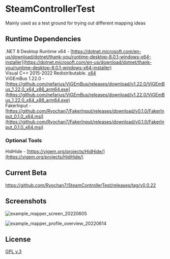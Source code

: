# SteamControllerTest

Mainly used as a test ground for trying out different mapping ideas

## Runtime Dependencies

.NET 8 Desktop Runtime x64 - [https://dotnet.microsoft.com/en-us/download/dotnet/thank-you/runtime-desktop-8.0.1-windows-x64-installer](https://dotnet.microsoft.com/en-us/download/dotnet/thank-you/runtime-desktop-8.0.1-windows-x64-installer)  
Visual C++ 2015-2022 Redistributable. [x64](https://aka.ms/vs/17/release/vc_redist.x64.exe)  
ViGEmBus 1.22.0 - [https://github.com/nefarius/ViGEmBus/releases/download/v1.22.0/ViGEmBus_1.22.0_x64_x86_arm64.exe](https://github.com/nefarius/ViGEmBus/releases/download/v1.22.0/ViGEmBus_1.22.0_x64_x86_arm64.exe)  
FakerInput - [https://github.com/Ryochan7/FakerInput/releases/download/v0.1.0/FakerInput_0.1.0_x64.msi](https://github.com/Ryochan7/FakerInput/releases/download/v0.1.0/FakerInput_0.1.0_x64.msi)

### Optional Tools

HidHide - [https://vigem.org/projects/HidHide/](https://vigem.org/projects/HidHide/)

## Current Beta

https://github.com/Ryochan7/SteamControllerTest/releases/tag/v0.0.22

## Screenshots

![example_mapper_screen_20220605](https://user-images.githubusercontent.com/581968/172064947-bc3358c7-7ec3-4a5d-86f5-3715bd4638e7.png)

![example_mapper_profile_overview_20220614](https://raw.githubusercontent.com/Ryochan7/SteamControllerTest/master/example_mapper_profile_overview_20220614.png)

## License

[GPL v.3](https://www.gnu.org/licenses/gpl-3.0-standalone.html)

